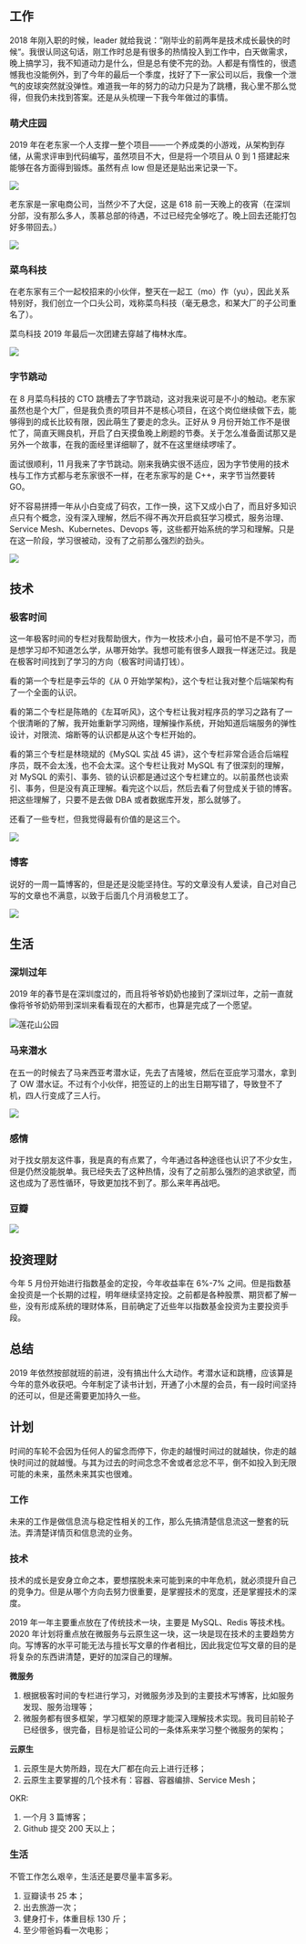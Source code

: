 ## 工作

2018 年刚入职的时候，leader 就给我说：”刚毕业的前两年是技术成长最快的时候“。我很认同这句话，刚工作时总是有很多的热情投入到工作中，白天做需求，晚上搞学习，我不知道动力是什么，但是总有使不完的劲。人都是有惰性的，很遗憾我也没能例外，到了今年的最后一个季度，找好了下一家公司以后，我像一个泄气的皮球突然就没弹性。难道我一年的努力的动力只是为了跳槽，我心里不那么觉得，但我仍未找到答案。还是从头梳理一下我今年做过的事情。



### 萌犬庄园

2019 年在老东家一个人支撑一整个项目——一个养成类的小游戏，从架构到存储，从需求评审到代码编写，虽然项目不大，但是将一个项目从 0 到 1 搭建起来能够在各方面得到锻炼。虽然有点 low 但是还是贴出来记录一下。

![](https://tva1.sinaimg.cn/large/006tNbRwgy1ga6xlznnx9j30bq0ku0tu.jpg)

老东家是一家电商公司，当然少不了大促，这是 618 前一天晚上的夜宵（在深圳分部，没有那么多人，羡慕总部的待遇，不过已经完全够吃了。晚上回去还能打包好多带回去。）

![](https://tva1.sinaimg.cn/large/006tNbRwgy1ga6yxu4mubj30fn0ku40n.jpg)



### 菜鸟科技

在老东家有三个一起校招来的小伙伴，整天在一起工（mo）作（yu），因此关系特别好，我们创立一个口头公司，戏称菜鸟科技（毫无悬念，和某大厂的子公司重名了）。

菜鸟科技 2019 年最后一次团建去穿越了梅林水库。

![](https://tva1.sinaimg.cn/large/006tNbRwgy1ga6zcrketrj30g60kuwhf.jpg)



### 字节跳动

在 8 月菜鸟科技的 CTO 跳槽去了字节跳动，这对我来说可是不小的触动。老东家虽然也是个大厂，但是我负责的项目并不是核心项目，在这个岗位继续做下去，能够得到的成长比较有限，因此萌生了要走的念头。正好从 9 月份开始工作不是很忙了，简直天赐良机，开启了白天摸鱼晚上刷题的节奏。关于怎么准备面试那又是另外一个故事，在我的面经里详细聊了，就不在这里继续啰嗦了。

面试很顺利，11 月我来了字节跳动。刚来我确实很不适应，因为字节使用的技术栈与工作方式都与老东家很不一样，在老东家写的是 C++，来字节当然要转 GO。

好不容易拼搏一年从小白变成了码农，工作一换，这下又成小白了，而且好多知识点只有个概念，没有深入理解，然后不得不再次开启疯狂学习模式，服务治理、Service Mesh、Kubernetes、Devops 等，这些都开始系统的学习和理解。只是在这一阶段，学习很被动，没有了之前那么强烈的劲头。

![](https://tva1.sinaimg.cn/large/006tNbRwgy1ga71h9vpp7j308k04kt8k.jpg)


## 技术

### 极客时间

这一年极客时间的专栏对我帮助很大，作为一枚技术小白，最可怕不是不学习，而是想学习却不知道怎么学，从哪开始学。我想可能有很多人跟我一样迷茫过。我是在极客时间找到了学习的方向（极客时间请打钱）。

看的第一个专栏是李云华的《从 0 开始学架构》，这个专栏让我对整个后端架构有了一个全面的认识。

看的第二个专栏是陈皓的《左耳听风》，这个专栏让我对程序员的学习之路有了一个很清晰的了解，我开始重新学习网络，理解操作系统，开始知道后端服务的弹性设计，对限流、熔断等的认识都是从这个专栏开始的。

看的第三个专栏是林晓斌的《MySQL 实战 45 讲》，这个专栏非常合适合后端程序员，既不会太浅，也不会太深。这个专栏让我对 MySQL 有了很深刻的理解，对 MySQL 的索引、事务、锁的认识都是通过这个专栏建立的。以前虽然也谈索引、事务，但是没有真正理解。看完这个以后，然后去看了何登成关于锁的博客。把这些理解了，只要不是去做 DBA 或者数据库开发，那么就够了。

还看了一些专栏，但我觉得最有价值的是这三个。

![](https://tva1.sinaimg.cn/large/006tNbRwgy1ga722d5tvxj30u00x2aci.jpg)



### 博客

说好的一周一篇博客的，但是还是没能坚持住。写的文章没有人爱读，自己对自己写的文章也不满意，以致于后面几个月消极怠工了。

![](https://tva1.sinaimg.cn/large/006tNbRwgy1ga731thuekj311p0u043y.jpg)



## 生活

### 深圳过年

2019 年的春节是在深圳度过的，而且将爷爷奶奶也接到了深圳过年，之前一直就像将爷爷奶奶带到深圳来看看现在的大都市，也算是完成了一个愿望。

![莲花山公园](https://tva1.sinaimg.cn/large/006tNbRwgy1gah2mnc141j31400u0dq1.jpg)



### 马来潜水

在五一的时候去了马来西亚考潜水证，先去了吉隆坡，然后在亚庇学习潜水，拿到了 OW 潜水证。不过有个小伙伴，把签证的上的出生日期写错了，导致登不了机，四人行变成了三人行。

![](https://tva1.sinaimg.cn/large/006tNbRwgy1gah2r6n18vj31400u040c.jpg)



### 感情

对于找女朋友这件事，我是真的有点累了，今年通过各种途径也认识了不少女生，但是仍然没能脱单。我已经失去了这种热情，没有了之前那么强烈的追求欲望，而这也成为了恶性循环，导致更加找不到了。那么来年再战吧。



### 豆瓣

![](https://tva1.sinaimg.cn/large/006tNbRwgy1gah5m478bzj30ku342444.jpg)



## 投资理财

今年 5 月份开始进行指数基金的定投，今年收益率在 6%-7% 之间。但是指数基金投资是一个长期的过程，明年继续坚持定投。之前都是各种股票、期货都了解一些，没有形成系统的理财体系，目前确定了近些年以指数基金投资为主要投资手段。

## 总结

2019 年依然按部就班的前进，没有搞出什么大动作。考潜水证和跳槽，应该算是今年的意外收获吧。今年制定了读书计划，开通了小木屋的会员，有一段时间坚持的还可以，但是还需要更加持久一些。

## 计划

时间的车轮不会因为任何人的留念而停下，你走的越慢时间过的就越快，你走的越快时间过的就越慢。与其为过去的时间念念不舍或者忿忿不平，倒不如投入到无限可能的未来，虽然未来其实也很难。



### 工作

未来的工作是做信息流与稳定性相关的工作，那么先搞清楚信息流这一整套的玩法。弄清楚详情页和信息流的业务。



### 技术

技术的成长是安身立命之本，要想摆脱未来可能到来的中年危机，就必须提升自己的竞争力。但是从哪个方向去努力很重要，是掌握技术的宽度，还是掌握技术的深度。

2019 年一年主要重点放在了传统技术一块，主要是 MySQL、Redis 等技术栈。2020 年计划将重点放在微服务与云原生这一块，这一块是现在技术的主要趋势方向。写博客的水平可能无法与擅长写文章的作者相比，因此我定位写文章的目的是将复杂的东西讲清楚，更好的加深自己的理解。

**微服务**

1. 根据极客时间的专栏进行学习，对微服务涉及到的主要技术写博客，比如服务发现、服务治理等；
2. 微服务都有很多框架，学习框架的原理才能深入理解技术实现。我司目前轮子已经很多，很完备，目标是验证公司的一条体系来学习整个微服务的架构；

**云原生**

1. 云原生是大势所趋，现在大厂都在向云上进行迁移；
2. 云原生主要掌握的几个技术有：容器、容器编排、Service Mesh；



OKR:

1. 一个月 3 篇博客；
2. Github 提交 200 天以上；



### 生活

不管工作怎么艰辛，生活还是要尽量丰富多彩。

1. 豆瓣读书 25 本；
2. 出去旅游一次；
3. 健身打卡，体重目标 130 斤；
4. 至少带爸妈看一次电影；